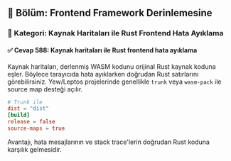## 📘 Bölüm: Frontend Framework Derinlemesine  
### 🔹 Kategori: Kaynak Haritaları ile Rust Frontend Hata Ayıklama  
#### ✅ Cevap 588: Kaynak haritaları ile Rust frontend hata ayıklama

Kaynak haritaları, derlenmiş WASM kodunu orijinal Rust kaynak koduna eşler. Böylece tarayıcıda hata ayıklarken doğrudan Rust satırlarını görebilirsiniz. Yew/Leptos projelerinde genellikle `trunk` veya `wasm-pack` ile source map desteği açılır.

```toml
# Trunk ile
dist = "dist"
[build]
release = false
source-maps = true
```

Avantajı, hata mesajlarının ve stack trace'lerin doğrudan Rust koduna karşılık gelmesidir.
